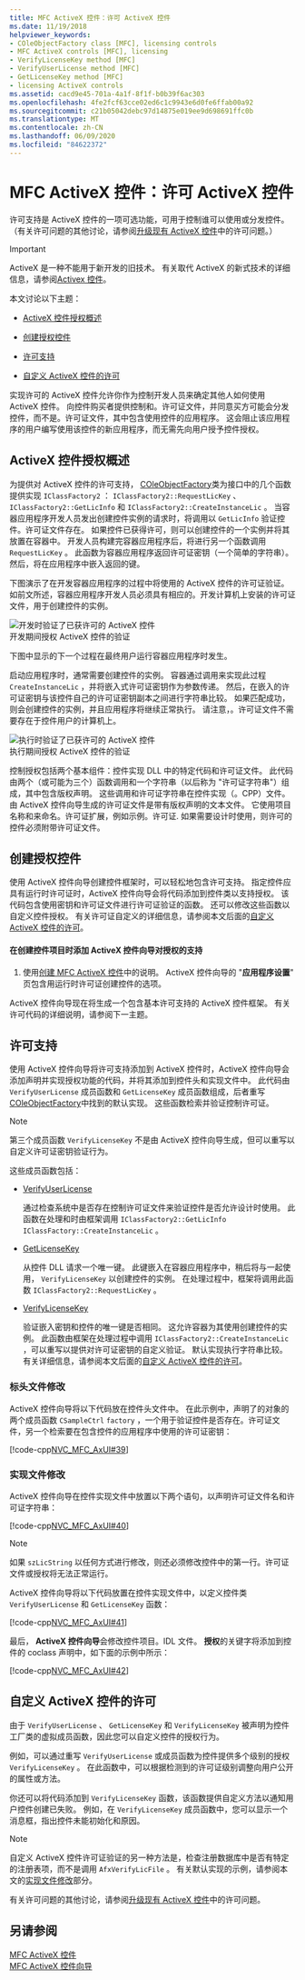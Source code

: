 ```yaml
---
title: MFC ActiveX 控件：许可 ActiveX 控件
ms.date: 11/19/2018
helpviewer_keywords:
- COleObjectFactory class [MFC], licensing controls
- MFC ActiveX controls [MFC], licensing
- VerifyLicenseKey method [MFC]
- VerifyUserLicense method [MFC]
- GetLicenseKey method [MFC]
- licensing ActiveX controls
ms.assetid: cacd9e45-701a-4a1f-8f1f-b0b39f6ac303
ms.openlocfilehash: 4fe2fcf63cce02ed6c1c9943e6d0fe6ffab00a92
ms.sourcegitcommit: c21b05042debc97d14875e019ee9d698691ffc0b
ms.translationtype: MT
ms.contentlocale: zh-CN
ms.lasthandoff: 06/09/2020
ms.locfileid: "84622372"
---
```

# <a name="mfc-activex-controls-licensing-an-activex-control"></a>MFC ActiveX 控件：许可 ActiveX 控件

许可支持是 ActiveX 控件的一项可选功能，可用于控制谁可以使用或分发控件。 （有关许可问题的其他讨论，请参阅[升级现有 ActiveX 控件](upgrading-an-existing-activex-control.md)中的许可问题。）

> [!IMPORTANT]
> ActiveX 是一种不能用于新开发的旧技术。 有关取代 ActiveX 的新式技术的详细信息，请参阅[Activex 控件](activex-controls.md)。

本文讨论以下主题：

- [ActiveX 控件授权概述](#_core_overview_of_activex_control_licensing)

- [创建授权控件](#_core_creating_a_licensed_control)

- [许可支持](#_core_licensing_support)

- [自定义 ActiveX 控件的许可](#_core_customizing_the_licensing_of_an_activex_control)

实现许可的 ActiveX 控件允许你作为控制开发人员来确定其他人如何使用 ActiveX 控件。 向控件购买者提供控制和。许可证文件，并同意买方可能会分发控件，而不是。许可证文件，其中包含使用控件的应用程序。 这会阻止该应用程序的用户编写使用该控件的新应用程序，而无需先向用户授予控件授权。

## <a name="overview-of-activex-control-licensing"></a><a name="_core_overview_of_activex_control_licensing"></a>ActiveX 控件授权概述

为提供对 ActiveX 控件的许可支持， [COleObjectFactory](reference/coleobjectfactory-class.md)类为接口中的几个函数提供实现 `IClassFactory2` ： `IClassFactory2::RequestLicKey` 、 `IClassFactory2::GetLicInfo` 和 `IClassFactory2::CreateInstanceLic` 。 当容器应用程序开发人员发出创建控件实例的请求时，将调用以 `GetLicInfo` 验证控件。许可证文件存在。 如果控件已获得许可，则可以创建控件的一个实例并将其放置在容器中。 开发人员构建完容器应用程序后，将进行另一个函数调用 `RequestLicKey` 。 此函数为容器应用程序返回许可证密钥（一个简单的字符串）。 然后，将在应用程序中嵌入返回的键。

下图演示了在开发容器应用程序的过程中将使用的 ActiveX 控件的许可证验证。 如前文所述，容器应用程序开发人员必须具有相应的。开发计算机上安装的许可证文件，用于创建控件的实例。

![开发时验证了已获许可的 ActiveX 控件](../mfc/media/vc374d1.gif "开发时验证了已获许可的 ActiveX 控件") <br/>
开发期间授权 ActiveX 控件的验证

下图中显示的下一个过程在最终用户运行容器应用程序时发生。

启动应用程序时，通常需要创建控件的实例。 容器通过调用来实现此过程 `CreateInstanceLic` ，并将嵌入式许可证密钥作为参数传递。 然后，在嵌入的许可证密钥与该控件自己的许可证密钥副本之间进行字符串比较。 如果匹配成功，则会创建控件的实例，并且应用程序将继续正常执行。 请注意，。许可证文件不需要存在于控件用户的计算机上。

![执行时验证了已获许可的 ActiveX 控件](../mfc/media/vc374d2.gif "执行时验证了已获许可的 ActiveX 控件") <br/>
执行期间授权 ActiveX 控件的验证

控制授权包括两个基本组件：控件实现 DLL 中的特定代码和许可证文件。 此代码由两个（或可能为三个）函数调用和一个字符串（以后称为 "许可证字符串"）组成，其中包含版权声明。 这些调用和许可证字符串在控件实现（。CPP）文件。 由 ActiveX 控件向导生成的许可证文件是带有版权声明的文本文件。 它使用项目名称和来命名。许可证扩展，例如示例。许可证. 如果需要设计时使用，则许可的控件必须附带许可证文件。

## <a name="creating-a-licensed-control"></a><a name="_core_creating_a_licensed_control"></a>创建授权控件

使用 ActiveX 控件向导创建控件框架时，可以轻松地包含许可支持。 指定控件应具有运行时许可证时，ActiveX 控件向导会将代码添加到控件类以支持授权。 该代码包含使用密钥和许可证文件进行许可证验证的函数。 还可以修改这些函数以自定义控件授权。 有关许可证自定义的详细信息，请参阅本文后面的[自定义 ActiveX 控件的许可](#_core_customizing_the_licensing_of_an_activex_control)。

#### <a name="to-add-support-for-licensing-with-the-activex-control-wizard-when-you-create-your-control-project"></a>在创建控件项目时添加 ActiveX 控件向导对授权的支持

1. 使用[创建 MFC ActiveX 控件](reference/creating-an-mfc-activex-control.md)中的说明。 ActiveX 控件向导的 "**应用程序设置**" 页包含用运行时许可证创建控件的选项。

ActiveX 控件向导现在将生成一个包含基本许可支持的 ActiveX 控件框架。 有关许可代码的详细说明，请参阅下一主题。

## <a name="licensing-support"></a><a name="_core_licensing_support"></a>许可支持

使用 ActiveX 控件向导将许可支持添加到 ActiveX 控件时，ActiveX 控件向导会添加声明并实现授权功能的代码，并将其添加到控件头和实现文件中。 此代码由 `VerifyUserLicense` 成员函数和 `GetLicenseKey` 成员函数组成，后者重写[COleObjectFactory](reference/coleobjectfactory-class.md)中找到的默认实现。 这些函数检索并验证控制许可证。

> [!NOTE]
> 第三个成员函数 `VerifyLicenseKey` 不是由 ActiveX 控件向导生成，但可以重写以自定义许可证密钥验证行为。

这些成员函数包括：

- [VerifyUserLicense](reference/coleobjectfactory-class.md#verifyuserlicense)

   通过检查系统中是否存在控制许可证文件来验证控件是否允许设计时使用。 此函数在处理和时由框架调用 `IClassFactory2::GetLicInfo` `IClassFactory::CreateInstanceLic` 。

- [GetLicenseKey](reference/coleobjectfactory-class.md#getlicensekey)

   从控件 DLL 请求一个唯一键。 此键嵌入在容器应用程序中，稍后将与一起使用， `VerifyLicenseKey` 以创建控件的实例。 在处理过程中，框架将调用此函数 `IClassFactory2::RequestLicKey` 。

- [VerifyLicenseKey](reference/coleobjectfactory-class.md#verifylicensekey)

   验证嵌入密钥和控件的唯一键是否相同。 这允许容器为其使用创建控件的实例。 此函数由框架在处理过程中调用 `IClassFactory2::CreateInstanceLic` ，可以重写以提供对许可证密钥的自定义验证。 默认实现执行字符串比较。 有关详细信息，请参阅本文后面的[自定义 ActiveX 控件的许可](#_core_customizing_the_licensing_of_an_activex_control)。

### <a name="header-file-modifications"></a><a name="_core_header_file_modifications"></a>标头文件修改

ActiveX 控件向导将以下代码放在控件头文件中。 在此示例中，声明了的对象的两个成员函数 `CSampleCtrl` `factory` ，一个用于验证控件是否存在。许可证文件，另一个检索要在包含控件的应用程序中使用的许可证密钥：

[!code-cpp[NVC_MFC_AxUI#39](codesnippet/cpp/mfc-activex-controls-licensing-an-activex-control_1.h)]

### <a name="implementation-file-modifications"></a><a name="_core_implementation_file_modifications"></a>实现文件修改

ActiveX 控件向导在控件实现文件中放置以下两个语句，以声明许可证文件名和许可证字符串：

[!code-cpp[NVC_MFC_AxUI#40](codesnippet/cpp/mfc-activex-controls-licensing-an-activex-control_2.cpp)]

> [!NOTE]
> 如果 `szLicString` 以任何方式进行修改，则还必须修改控件中的第一行。许可证文件或授权将无法正常运行。

ActiveX 控件向导将以下代码放置在控件实现文件中，以定义控件类 `VerifyUserLicense` 和 `GetLicenseKey` 函数：

[!code-cpp[NVC_MFC_AxUI#41](codesnippet/cpp/mfc-activex-controls-licensing-an-activex-control_3.cpp)]

最后， **ActiveX 控件向导**会修改控件项目。IDL 文件。 **授权**的关键字将添加到控件的 coclass 声明中，如下面的示例中所示：

[!code-cpp[NVC_MFC_AxUI#42](codesnippet/cpp/mfc-activex-controls-licensing-an-activex-control_4.idl)]

## <a name="customizing-the-licensing-of-an-activex-control"></a><a name="_core_customizing_the_licensing_of_an_activex_control"></a>自定义 ActiveX 控件的许可

由于 `VerifyUserLicense` 、 `GetLicenseKey` 和 `VerifyLicenseKey` 被声明为控件工厂类的虚拟成员函数，因此您可以自定义控件的授权行为。

例如，可以通过重写 `VerifyUserLicense` 或成员函数为控件提供多个级别的授权 `VerifyLicenseKey` 。 在此函数中，可以根据检测到的许可证级别调整向用户公开的属性或方法。

你还可以将代码添加到 `VerifyLicenseKey` 函数，该函数提供自定义方法以通知用户控件创建已失败。 例如，在 `VerifyLicenseKey` 成员函数中，您可以显示一个消息框，指出控件未能初始化和原因。

> [!NOTE]
> 自定义 ActiveX 控件许可证验证的另一种方法是，检查注册数据库中是否有特定的注册表项，而不是调用 `AfxVerifyLicFile` 。 有关默认实现的示例，请参阅本文的[实现文件修改](#_core_implementation_file_modifications)部分。

有关许可问题的其他讨论，请参阅[升级现有 ActiveX 控件](upgrading-an-existing-activex-control.md)中的许可问题。

## <a name="see-also"></a>另请参阅

[MFC ActiveX 控件](mfc-activex-controls.md)<br/>
[MFC ActiveX 控件向导](reference/mfc-activex-control-wizard.md)
